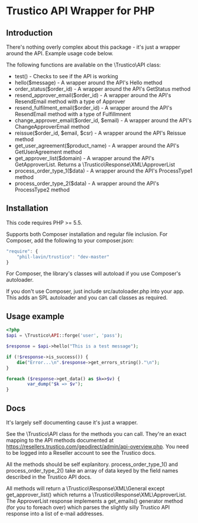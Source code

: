 Trustico API Wrapper for PHP
============================

Introduction
------------

There's nothing overly complex about this package - it's just a wrapper around the API. Example usage code below.

The following functions are available on the \Trustico\API class:

* test() - Checks to see if the API is working
* hello($message) - A wrapper around the API's Hello method
* order_status($order_id) - A wrapper around the API's GetStatus method
* resend_approver_email($order_id) - A wrapper around the API's ResendEmail method with a type of Approver
* resend_fulfilment_email($order_id) - A wrapper around the API's ResendEmail method with a type of Fulfillmnent
* change_approver_email($order_id, $email) - A wrapper around the API's ChangeApproverEmail method
* reissue($order_id, $email, $csr) - A wrapper around the API's Reissue method
* get_user_agreement($product_name) - A wrapper around the API's GetUserAgreement method
* get_approver_list($domain) - A wrapper around the API's GetApproverList. Returns a \Trustico\Response\XML\ApproverList
* process_order_type_1($data) - A wrapper around the API's ProcessType1 method
* process_order_type_2($data) - A wrapper around the API's ProcessType2 method

Installation
------------

This code requires PHP >= 5.5.

Supports both Composer installation and regular file inclusion. For Composer, add the following to your composer.json:

```Javascript
"require": {
	"phil-lavin/trustico": "dev-master"
}
```

For Composer, the library's classes will autoload if you use Composer's autoloader.

If you don't use Composer, just include src/autoloader.php into your app. This adds an SPL autoloader and you can call classes
as required.

Usage example
-------------

```php
<?php
$api = \Trustico\API::forge('user', 'pass');

$response = $api->hello("This is a test message");

if (!$response->is_success()) {
	die("Error...\n".$response->get_errors_string()."\n");
}

foreach ($response->get_data() as $k=>$v) {
        var_dump("$k => $v");
}
```

Docs
----

It's largely self documenting cause it's just a wrapper.

See the \Trustico\API class for the methods you can call. They're an exact mapping to the API methods documented at
https://resellers.trustico.com/geodirect/admin/api-overview.php. You need to be logged into a Reseller account to see the
Trustico docs.

All the methods should be self explanitory. process_order_type_1() and process_order_type_2() take an array of data keyed
by the field names described in the Trustico API docs.

All methods will return a \Trustico\Response\XML\General except get_approver_list() which returns a \Trustico\Response\XML\ApproverList.
The ApproverList response implements a get_emails() generator method (for you to foreach over) which parses the slightly silly
Trustico API response into a list of e-mail addresses.
